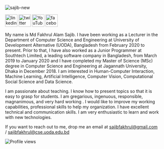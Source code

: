 ![sajib-new](https://user-images.githubusercontent.com/54445594/204835958-20cf3d13-8fd7-49e2-86bb-c997e8099034.jpg)






[<img src='https://cdn.jsdelivr.net/npm/simple-icons@3.0.1/icons/linkedin.svg' alt='linkedin' height='40'>](https://www.linkedin.com/in/md-fakhrul-alam-sajib/) [<img src='https://cdn.jsdelivr.net/npm/simple-icons@3.0.1/icons/twitter.svg' alt='twitter' height='40'>](https://twitter.com/FakhrulSajib) [<img src='https://cdn.jsdelivr.net/npm/simple-icons@3.0.1/icons/youtube.svg' alt='YouTube' height='40'>](https://www.youtube.com/channel/UCiFGHqoCgf3hJGJx19Tm5hw) [<img src='https://cdn.jsdelivr.net/npm/simple-icons@3.0.1/icons/facebook.svg' alt='facebook' height='40'>](https://www.facebook.com/sajibfakhrul.alam) 



My name is Md Fakhrul Alam Sajib. I have been working as a Lecturer in the Department of Computer Science and Engineering at University of Development Alternative (UODA), Bangladesh from February 2020 to present. Prior to that, I have also worked as a Junior Programmer at Southtech Limited, a leading software company in Bangladesh, from March 2019 to January 2020 and I have completed my Master of Science (MSc) degree in Computer Science and Engineering at Jagannath University, Dhaka in December 2018. I am interested in Human-Computer Interaction, Machine Learning, Artificial Intelligence, Computer Vision, Computational Social Science and Data Science. 

I am passionate about teaching. I know how to present topics so that it is easy to grasp for students. I am gregarious, ingenuous, responsible, magnanimous, and very hard working . I would like to improve my working capabilities, professional skills to help my organization. I have excellent technical and communication skills. I am very enthusiastic to learn and work with new technologies.

If you want to reach out to me, drop me an email at sajibfakhrul@gmail.com / sajibfakhrul@cse.uoda.edu.bd



![Profile views](https://gpvc.arturio.dev/sajibfakhrul)  










